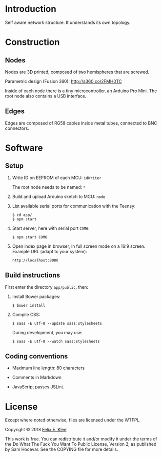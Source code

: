 Introduction
============

Self aware network structure. It understands its own topology.


Construction
============

Nodes
-----

Nodes are 3D printed, composed of two hemispheres that are screwed.

Parametric design (Fusion 360): http://a360.co/2FMH0TC

Inside of each node there is a tiny microcontroller, an Arduino Pro Mini. The
root node also contains a USB interface.


Edges
-----

Edges are composed of RG58 cables inside metal tubes, connected to BNC
connectors.


Software
========

Setup
-----

 1. Write ID on EEPROM of each MCU: `idWriter`
 
    The root node needs to be named: `*`

 2. Build and upload Arduino sketch to MCU: `node`

 3. List available serial ports for communication with the Teensy:

        $ cd app/
        $ npm start

 4. Start server, here with serial port `COM6`:

        $ npm start COM6

 5. Open index page in browser, in full screen mode on a 16:9 screen. Example
    URL (adapt to your system):

        http://localhost:8080


Build instructions
------------------

First enter the directory `app/public`, then:

 1. Install Bower packages:

        $ bower install

 2. Compile CSS:

        $ sass -E utf-8 --update sass:stylesheets

    During development, you may use:

        $ sass -E utf-8 --watch sass:stylesheets


Coding conventions
------------------

  * Maximum line length: 80 characters

  * Comments in Markdown

  * JavaScript passes JSLint.


License
=======

Except where noted otherwise, files are licensed under the WTFPL.

Copyright © 2018 [Felix E. Klee](felix.klee@inka.de)

This work is free. You can redistribute it and/or modify it under the terms of
the Do What The Fuck You Want To Public License, Version 2, as published by Sam
Hocevar. See the COPYING file for more details.
